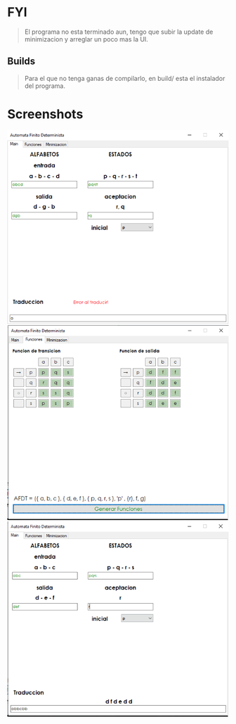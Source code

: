 # FYI
>El programa no esta terminado aun, tengo que subir la update de minimizacion y arreglar un poco mas la UI.

## Builds
>Para el que no tenga ganas de compilarlo, en build/ esta el instalador del programa.
# Screenshots
![Screenshots](/Screenshots/Main.png)
![Screenshots](/Screenshots/Funciones.png)
![Screenshots](/Screenshots/Traduccion.png)